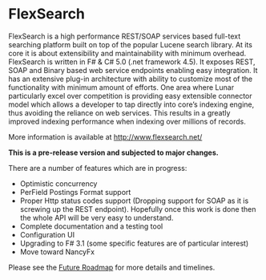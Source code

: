 FlexSearch
==========

FlexSearch is a high performance REST/SOAP services based full-text searching platform built on top of the popular Lucene search library.  At its core it is about extensibility and maintainability with minimum overhead. 
FlexSearch is written in F# & C# 5.0 (.net framework 4.5). It exposes REST, SOAP and Binary based web service endpoints enabling easy integration. It has an extensive plug-in architecture with ability to customize most of the functionality with minimum amount of efforts. One area where Lunar particularly excel over competition is providing easy extensible connector model which allows a developer to tap directly into core’s indexing engine, thus avoiding the reliance on web services. This results in a greatly improved indexing performance when indexing over millions of records.

More information is available at http://www.flexsearch.net/


**This is a pre-release version and subjected to major changes.** 

There are a number of features which are in progress:

- Optimistic concurrency
- PerField Postings Format support
- Proper Http status codes support (Dropping support for SOAP as it is screwing up the REST endpoint). Hopefully once this work is done then the whole API will be very easy to understand.
- Complete documentation and a testing tool
- Configuration UI
- Upgrading to F# 3.1 (some specific features are of particular interest)
- Move toward NancyFx

Please see the [Future Roadmap](roadmap) for more details and timelines. 


